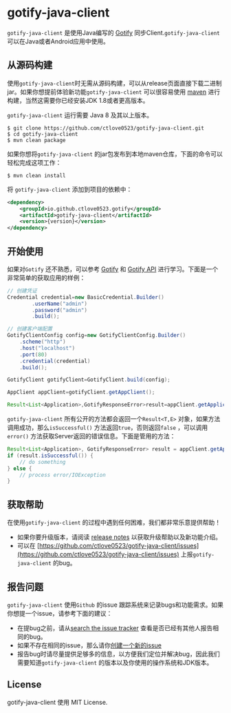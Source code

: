 # gotify-java-client

`gotify-java-client` 是使用Java编写的 [Gotify](https://gotify.net/) 同步Client.`gotify-java-client` 可以在Java或者Android应用中使用。

## 从源码构建

使用`gotify-java-client`时无需从源码构建，可以从release页面直接下载二进制jar。如果你想提前体验新功能`gotify-java-client`
可以很容易使用 [maven](https://maven.apache.org/) 进行构建，当然这需要你已经安装JDK 1.8或者更高版本。

`gotify-java-client` 运行需要 Java 8 及其以上版本。

~~~shell
$ git clone https://github.com/ctlove0523/gotify-java-client.git
$ cd gotify-java-client
$ mvn clean package
~~~

如果你想将`gotify-java-client` 的jar包发布到本地maven仓库，下面的命令可以轻松完成这项工作：

~~~shell
$ mvn clean install
~~~

将 `gotify-java-client` 添加到项目的依赖中：

~~~xml
<dependency>
	<groupId>io.github.ctlove0523.gotify</groupId>
	<artifactId>gotify-java-client</artifactId>
	<version>{version}</version>
</dependency>
~~~

## 开始使用

如果对`Gotify` 还不熟悉，可以参考 [Gotify](https://gotify.net/) 和 [Gotify API](https://gotify.net/api-docs) 进行学习。下面是一个非常简单的获取应用的样例：

```java
// 创建凭证
Credential credential=new BasicCredential.Builder()
		.userName("admin")
		.password("admin")
		.build();

// 创建客户端配置
GotifyClientConfig config=new GotifyClientConfig.Builder()
	.scheme("http")
	.host("localhost")
	.port(80)
	.credential(credential)
	.build();

GotifyClient gotifyClient=GotifyClient.build(config);

AppClient appClient=gotifyClient.getAppClient();

Result<List<Application>,GotifyResponseError>result=appClient.getApplications();
```

`gotify-java-client` 所有公开的方法都会返回一个`Result<T,E>` 对象，如果方法调用成功，那么`isSuccessful()` 方法返回`true`，否则返回`false` ，可以调用`error()`
方法获取Server返回的错误信息。下面是管用的方法：

~~~java
Result<List<Application>, GotifyResponseError> result = appClient.getApplications();
if (result.isSuccessful()) {
	// do something
} else {
	// process error/IOException
}
~~~

## 获取帮助

在使用`gotify-java-client` 的过程中遇到任何困难，我们都非常乐意提供帮助！

* 如果你要升级版本，请阅读 [release notes](https://github.com/ctlove0523/gotify-java-client/releases) 以获取升级帮助以及新功能介绍。
* 可以在 [https://github.com/ctlove0523/gotify-java-client/issues](https://github.com/ctlove0523/gotify-java-client/issues)
  上报`gotify-java-client` 的bug。

## 报告问题

`gotify-java-client` 使用`Github` 的issue 跟踪系统来记录bugs和功能需求。如果你想提一个issue，请参考下面的建议：

* 在提bug之前，请从[search the issue tracker](https://github.com/ctlove0523/gotify-java-client/search?type=Issues)
  查看是否已经有其他人报告相同的bug。
* 如果不存在相同的issue，那么请你[创建一个新的issue]((https://github.com/ctlove0523/gotify-java-client/issues/new/choose))
* 报告bug时请尽量提供足够多的信息，以方便我们定位并解决bug，因此我们需要知道`gotify-java-client` 的版本以及你使用的操作系统和JDK版本。

## License

gotify-java-client 使用 MIT License.


